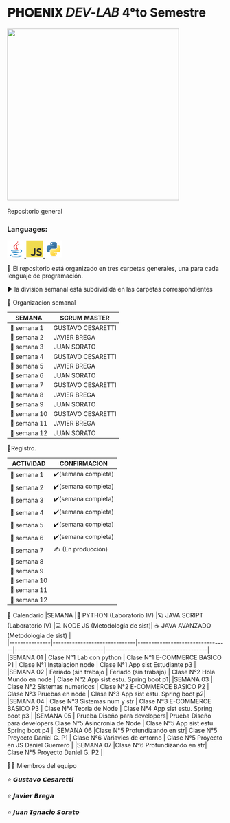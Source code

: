 # 𝐏𝐇𝐎𝐄𝐍𝐈𝐗 𝘋𝘌𝘝-𝘓𝘈𝘉  4°to Semestre
<img src="https://media.giphy.com/media/yoGoJGSioqhkEqeVrE/giphy-downsized-large.gif" width="400" height="400" />

 Repositorio general                                                                                                                                                     
<h3 align="left">Languages:</h3>
<p align="left"> <a href="https://www.java.com" target="_blank" rel="noreferrer"> <img src="https://raw.githubusercontent.com/devicons/devicon/master/icons/java/java-original.svg" alt="java" width="40" height="40"/> </a> <a href="https://developer.mozilla.org/en-US/docs/Web/JavaScript" target="_blank" rel="noreferrer"> <img src="https://raw.githubusercontent.com/devicons/devicon/master/icons/javascript/javascript-original.svg" alt="javascript" width="40" height="40"/> </a> <a href="https://www.python.org" target="_blank" rel="noreferrer"> <img src="https://raw.githubusercontent.com/devicons/devicon/master/icons/python/python-original.svg" alt="python" width="40" height="40"/> </a> </p>

📁 El repositorio está organizado en tres carpetas generales, una para cada lenguaje de programación.

▶ la division semanal está subdividida en las carpetas correspondientes

📆 Organizacion semanal 

| SEMANA       | SCRUM MASTER     |
|------------- | -------------    |
| 📍  semana 1  |GUSTAVO CESARETTI|
| 📍  semana 2  |JAVIER BREGA    |
| 📍  semana 3	 |JUAN SORATO    |
| 📍  semana 4	 |GUSTAVO CESARETTI|
| 📍  semana 5	 |JAVIER BREGA     |
| 📍  semana 6  |JUAN SORATO |
| 📍  semana 7  |GUSTAVO CESARETTI    |
| 📍  semana 8  |JAVIER BREGA   |
| 📍  semana 9  |JUAN SORATO   |
| 📍  semana 10  |GUSTAVO CESARETTI   |
| 📍  semana 11 |JAVIER BREGA|
| 📍  semana 12  |JUAN SORATO   |

📝Registro.

| ACTIVIDAD    | CONFIRMACION           |   
|------------- | -----------------------|
| 📍  semana 1  | ✔️(semana completa)   |  
| 📍  semana 2  | ✔️(semana completa)   |  
| 📍  semana 3	 |  ✔️(semana completa)  |
| 📍  semana 4	 |  ✔️(semana completa)  |
| 📍  semana 5  |  ✔️(semana completa)  |
| 📍  semana 6  |  ✔️(semana completa)  |
| 📍  semana 7  |  ✍️    (En producción)|
| 📍  semana 8  |                       |
| 📍  semana 9  |                       |
| 📍  semana 10 |                       |
| 📍  semana 11 |                       |
| 📍  semana 12 |                       |

📅 Calendario
|SEMANA          |🐍 PYTHON  (Laboratorio IV)  |🪐 JAVA SCRIPT (Laboratorio IV) |💻 NODE JS (Metodologia de sist)| ☕ JAVA AVANZADO (Metodologia de sist) |    
|---------------|------------------------------|---------------------------------|--------------------------------|-------------------------------------|
|SEMANA 01      | Clase N°1 Lab con python     | Clase N°1 E-COMMERCE BASICO P1  | Clase N°1 Instalacion node     | Clase N°1 App sist Estudiante p3   |
|SEMANA 02      | Feriado (sin trabajo         | Feriado (sin trabajo)           | Clase N°2 Hola Mundo en node   | Clase N°2 App sist estu. Spring boot p1|
|SEMANA 03      | Clase N°2 Sistemas numericos | Clase N°2 E-COMMERCE BASICO P2  | Clase N°3 Pruebas en node      | Clase N°3 App sist estu. Spring boot p2|
|SEMANA 04      | Clase N°3 Sistemas num y str | Clase N°3 E-COMMERCE BASICO P3  | Clase N°4 Teoria de Node       | Clase N°4 App sist estu. Spring boot p3 |
|SEMANA 05      | Prueba Diseño para developers| Prueba Diseño para developers    Clase N°5 Asincronia de Node   | Clase N°5 App sist estu. Spring boot p4 |
|SEMANA 06      |Clase N°5 Profundizando en str| Clase N°5 Proyecto Daniel G. P1 | Clase N°6 Variavles de entorno | Clase N°5 Proyecto en JS Daniel Guerrero |
|SEMANA 07      |Clase N°6 Profundizando en str| Clase N°5 Proyecto Daniel G. P2 | 

👨‍💻 Miembros del equipo    
                        
⭐ 𝙂𝙪𝙨𝙩𝙖𝙫𝙤 𝘾𝙚𝙨𝙖𝙧𝙚𝙩𝙩𝙞             

⭐ 𝙅𝙖𝙫𝙞𝙚𝙧 𝘽𝙧𝙚𝙜𝙖         

⭐ 𝙅𝙪𝙖𝙣 𝙄𝙜𝙣𝙖𝙘𝙞𝙤 𝙎𝙤𝙧𝙖𝙩𝙤             
     
